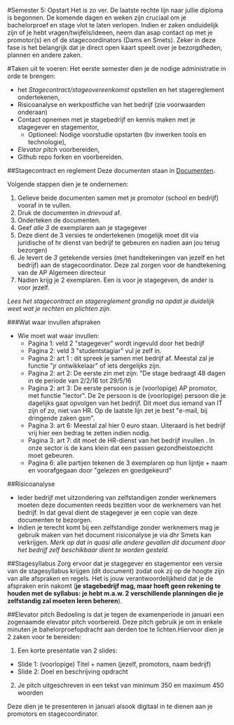 #Semester 5: Opstart
Het is zo ver. De laatste rechte lijn naar jullie diploma is begonnen. De komende dagen en weken zijn cruciaal om je bachelorproef en stage vlot te laten verlopen. Indien er zaken onduidelijk zijn of je hebt vragen/twijfels/ideeen, neem dan asap contact op met je promotor(s) en of de stagecoordinators (Dams en Smets). Zeker in deze fase is het belangrijk dat je direct open kaart speelt over je bezorgdheden, plannen en andere zaken.

#Taken uit te voeren:
Het eerste semester dien je de nodige administratie in orde te brengen:
* het *Stagecontract/stageovereenkomst* opstellen en het stagereglement ondertekenen,
* Risicoanalyse en werkpostfiche van het bedrijf (zie voorwaarden onderaan)
* Contact opnemen met je stagebedrijf en kennis maken met je stagegever en stagementor, 
  * Optioneel: Nodige voorstudie opstarten (bv inwerken tools en technologie),
* *Elevator pitch* voorbereiden,
* Github repo forken en voorbereiden.

##Stagecontract en reglement
Deze documenten staan in [Documenten](../Documenten).

Volgende stappen dien je te ondernemen:
1. Gelieve beide documenten samen met je promotor (school en bedrijf) vooraf in te vullen. 
2. Druk de documenten in *drievoud* af.
3. Onderteken de documenten.
4. Geef *alle 3* de exemplaren aan je stagegever
5. Deze dient de 3 versies te ondertekenen (mogelijk moet dit via juridische of hr dienst van bedrijf te gebeuren en nadien aan jou terug bezorgen)
6. Je levert de *3* getekende versies (met handtekeningen van jezelf en het bedrijf) aan de stagecoordinator. Deze zal zorgen voor de handtekening van de AP Algemeen directeur
7. Nadien krijg je 2 exemplaren. Een is voor je stagegeven, de ander is voor jezelf.

*Lees het stagecontract en stagereglement grondig na opdat je duidelijk weet wat je rechten en plichten zijn.*


###Wat waar invullen afspraken
* Wie moet wat waar invullen:
  * Pagina 1: veld 2 "stagegever" wordt ingevuld door het bedrijf 
  * Pagina 2: veld 3 "studentstagiar" vul je zelf in.
  * Pagina 2: art 1 : dit spreek je samen met bedrijf af. Meestal zal je functie "jr ontwikkelaar" of iets dergelijks zijn. 
  * Pagina 2: art 2:  De eerste zin met zijn: "De stage bedraagt 48 dagen in de periode van 2/2/16 tot 29/5/16
  * Pagina 2: art 3: De eerste persoon is je (voorlopige) AP promotor, met functie "lector". De 2e persoon is de (voorlopige) persoon die je dagelijks gaat opvolgen van het bedrijf. Dit moet dus iemand van IT zijn of zo, niet van HR.
  Op de laatste lijn zet je best "e-mail, bij dringende zaken gsm".
  * Pagina 3: art 6: Meestal zal hier 0 euro staan. Uiteraard is het bedrijf vrij hier een bedrag te zetten indien nodig. 
  * Pagina 3: art 7: dit moet de HR-dienst van het bedrijf invullen . In onze sector is de kans klein dat een passen gezondheistoezicht moet gebeuren.
  * Pagina 6: alle partijen tekenen de 3 exemplaren op hun lijntje + naam en voorafgegaan door "gelezen en goedgekeurd"

##Risicoanalyse
* Ieder bedrijf met uitzondering van zelfstandigen zonder werknemers moeten deze documenten reeds bezitten voor de werknemers van het bedrijf. In dat geval dient de stagegever je een copie van deze documenten te bezorgen.
* Indien je terecht komt bij een zelfstandige zonder werknemers mag je gebruik maken van het document risiconalyse je via dhr Smets kan verkrijgen. *Merk op dat in quasi alle andere gevallen dit document door het bedrijf zelf beschikbaar dient te worden gesteld.*

##Stagesyllabus
Zorg ervoor dat je stagegever en stagementor een versie van de stagesyllabus krijgen (dit document) zodat ook zij op de hoogte zijn van alle afspraken en regels.
Het is jouw verantwoordelijkheid dat je de afspraken erin nakomt (**je stagebedrijf mag, maar hoeft geen rekening te houden met de syllabus: je hebt m.a.w. 2 verschillende planningen die je zelfstandig zal moeten leren beheren**).

##Elevator pitch
Bedoeling is dat je tegen de examenperiode in januari een zogenaamde elevator pitch voorbereid. Deze pitch gebruik je om in enkele minuten je bahelorproefopdracht aan derden toe te lichten.Hiervoor dien je 2 zaken voor te bereiden:

1. Een korte presentatie van 2 slides: 
  - Slide 1: (voorlopige) Titel + namen (jezelf, promotors, naam bedrijf)
  - Slide 2: Doel en beschrijving opdracht
  
2. Je pitch uitgeschreven in een tekst van minimum 350 en maximum 450 woorden

Deze dien je te presenteren in januari alsook digitaal in te dienen aan je promotors en stagecoordinator.

